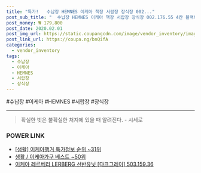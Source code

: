 ```yaml
--- 
title: "특가!   수납장 HEMNES 이케아 책장 서랍장 장식장 002..." 
post_sub_title: "  수납장 HEMNES 이케아 책장 서랍장 장식장 002.176.55 4칸 블랙브라운 선반유닛" 
post_money: ₩ 179,800 
post_date: 2020.02.01 
post_img_url: https://static.coupangcdn.com/image/vendor_inventory/images/2018/03/02/8/2/6c04136f-70fc-45db-890f-a8eed10ef438.jpg 
post_link_url: https://coupa.ng/bnQifA 
categories: 
  - vendor_inventory 
tags: 
  - 수납장 
  - 이케아 
  - HEMNES 
  - 서랍장 
  - 장식장 
--- 
```

  #수납장 #이케아 #HEMNES #서랍장 #장식장 
<hr> 

> 확실한 벗은 불확실한 처지에 있을 때 알려진다. - 시세로 


### POWER LINK

* <a href="https://blog.naver.com/sakai111/221781039050" target="_blank"> [생활] 이케아행거 특가정보 순위 ~31위</a>
* <a href="https://blog.naver.com/santokki14/221783688160" target="_blank">생활 / 이케아가구 베스트 ~50위</a>
* <a href="https://blog.naver.com/fasyy4321/221792433267" target="_blank">이케아 레르베리 LERBERG 선반유닛 [다크그레이] 503.159.36</a>
